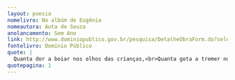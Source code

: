 ```yaml
---
layout: poesia
nomelivro: No albúm de Eugênia
nomeautora: Auta de Souza
anolancamento: Sem Ano
link: http://www.dominiopublico.gov.br/pesquisa/DetalheObraForm.do?select_action=&co_obra=81865
fontelivro: Domínio Público
quote: |
  Quanta dor a boiar nos olhos das crianças,<br>Quanta gota a tremer no cálice das flores...<br>E aqui neste jardim, plantado de esperanças,<br>Eu venho inda depor a lágrima das dores.
quotepagina: 1
---
```

